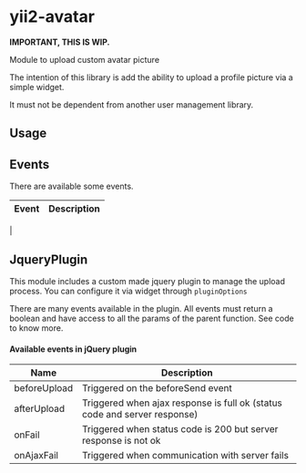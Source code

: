 # yii2-avatar
**IMPORTANT, THIS IS WIP.**

Module to upload custom avatar picture

The intention of this library is add the ability to upload a profile picture via a simple widget.

It must not be dependent from another user management library.



## Usage


## Events

There are available some events.

| Event | Description |
|-------|-------------|
|


## JqueryPlugin

This module includes a custom made jquery plugin to manage the upload process.
You can configure it via widget through `pluginOptions`

There are many events available in the plugin. All events must return a boolean
and have access to all the params of the parent function. See code to know more.

#### Available events in jQuery plugin
|Name|Description|
|----|-----------|
|beforeUpload|Triggered on the beforeSend event|
|afterUpload|Triggered when ajax response is full ok (status code and server response)|
|onFail|Triggered when status code is 200 but server response is not ok|
|onAjaxFail|Triggered when communication with server fails|

